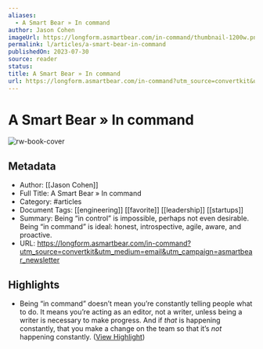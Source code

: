 ```yaml
---
aliases:
  - A Smart Bear » In command
author: Jason Cohen
imageUrl: https://longform.asmartbear.com/in-command/thumbnail-1200w.png
permalink: l/articles/a-smart-bear-in-command
publishedOn: 2023-07-30
source: reader
status: 
title: A Smart Bear » In command
url: https://longform.asmartbear.com/in-command?utm_source=convertkit&utm_medium=email&utm_campaign=asmartbear_newsletter
---
```

# A Smart Bear » In command

![rw-book-cover](https://longform.asmartbear.com/in-command/thumbnail-1200w.png)

## Metadata

- Author: [[Jason Cohen]]
- Full Title: A Smart Bear » In command
- Category: #articles
- Document Tags: [[engineering]] [[favorite]] [[leadership]] [[startups]]
- Summary: Being “in control” is impossible, perhaps not even desirable. Being “in command” is ideal: honest, introspective, agile, aware, and proactive.
- URL: https://longform.asmartbear.com/in-command?utm_source=convertkit&utm_medium=email&utm_campaign=asmartbear_newsletter

## Highlights

- Being “in command” doesn’t mean you’re constantly telling people what to do. It means you’re acting as an editor, not a writer, unless being a writer is necessary to make progress. And if _that_ is happening constantly, that you make a change on the team so that it’s _not_ happening constantly. ([View Highlight](https://read.readwise.io/read/01h83ysprh9kczg5nxnmth8rf9))
